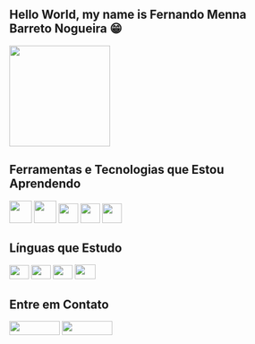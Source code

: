 ## Hello World, my name is Fernando Menna Barreto Nogueira 😁
<div><img loading="lazy" height="180em" src="https://github-readme-stats.vercel.app/api?username=GustavoDAgostinZanelato&show_icons=true&theme=dracula&include_all_commits=true&count_private=true"/>
</div>

## Ferramentas e Tecnologias que Estou Aprendendo

<img src="https://cdn.jsdelivr.net/gh/devicons/devicon/icons/python/python-original.svg" width="40" height="40"/> <img src="https://cdn.jsdelivr.net/gh/devicons/devicon/icons/arduino/arduino-original-wordmark.svg" width="40" height="40"/> <img src= "https://cdn.jsdelivr.net/gh/devicons/devicon/icons/html5/html5-plain.svg" width="35" height="35"/>
<img src= "https://cdn.jsdelivr.net/gh/devicons/devicon/icons/mysql/mysql-original.svg" width="35" height="35"/>
<img src= "https://cdn.jsdelivr.net/gh/devicons/devicon/icons/unity/unity-original.svg" width="35" height="35"/>

## Línguas que Estudo

<img  src="https://seeklogo.com/images/I/italy_flag-logo-66B831B5DB-seeklogo.com.png" width="35" height="25"/> <img src="https://cdn.britannica.com/82/682-004-F0B47FCB/Flag-France.jpg" width="35" height="25"/> 
<img src="https://upload.wikimedia.org/wikipedia/en/thumb/0/05/Flag_of_Brazil.svg/1200px-Flag_of_Brazil.svg.png" width="35" height="25"/>
<img src="https://www.freepnglogos.com/uploads/american-flag-png/simple-american-flag-16.png" width="37" height="26"/>

## Entre em Contato
<a href = "mailto:gustavodagostinzanelato0@gmail.com"><img loading="lazy" width="90" height="25" src="https://img.shields.io/badge/Gmail-D14836?style=for-the-badge&logo=gmail&logoColor=white" target="_blank"></a> 
<a href="https://www.instagram.com/gustavo_dagostin/?next=%2F" target="_blank"><img loading="lazy" width="90" height="25"
src="https://img.shields.io/badge/-Instagram-%23E4405F?style=for-thebadge&logo=instagram&logoColor=white" target="_blank"></a> 
